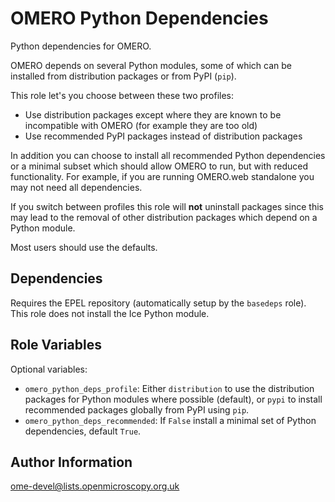 OMERO Python Dependencies
=========================

Python dependencies for OMERO.

OMERO depends on several Python modules, some of which can be installed from distribution packages or from PyPI (`pip`).

This role let's you choose between these two profiles:
- Use distribution packages except where they are known to be incompatible with OMERO (for example they are too old)
- Use recommended PyPI packages instead of distribution packages

In addition you can choose to install all recommended Python dependencies or a minimal subset which should allow OMERO to run, but with reduced functionality.
For example, if you are running OMERO.web standalone you may not need all dependencies.

If you switch between profiles this role will **not** uninstall packages since this may lead to the removal of other distribution packages which depend on a Python module.

Most users should use the defaults.


Dependencies
------------

Requires the EPEL repository (automatically setup by the `basedeps` role).
This role does not install the Ice Python module.


Role Variables
--------------

Optional variables:
- `omero_python_deps_profile`: Either `distribution` to use the distribution packages for Python modules where possible (default), or `pypi` to install recommended packages globally from PyPI using `pip`.
- `omero_python_deps_recommended`: If `False` install a minimal set of Python dependencies, default `True`.


Author Information
------------------

ome-devel@lists.openmicroscopy.org.uk
